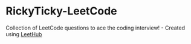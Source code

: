 # RickyTicky-LeetCode
Collection of LeetCode questions to ace the coding interview! - Created using [LeetHub](https://github.com/QasimWani/LeetHub)
